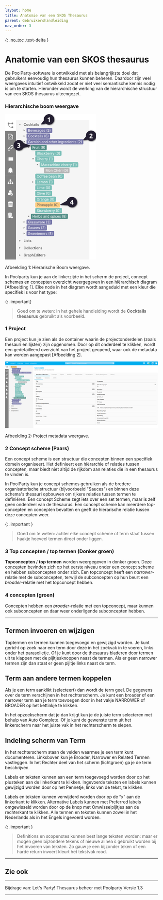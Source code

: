 ```yaml
---
layout: home
title: Anatomie van een SKOS Thesaurus
parent: Gebruikershandleiding
nav_order: 3
---
```

{: .no_toc .text-delta }

<script>
{% include js/custom.js %}
</script>

<!-- Overlay (only once) -->
<div id="overlay" 
     style="display: none; 
            position: fixed; 
            top: 0; 
            left: 0; 
            width: 100%; 
            height: 100%; 
            background: rgba(0, 0, 0, 0.8); 
            justify-content: center; 
            align-items: center; 
            z-index: 1000;">
  
  <img id="zoomImage" 
       alt="Zoomed Image" 
       style="max-width: 90%; 
              max-height: 90%; 
              cursor: zoom-out;" 
       onclick="closeZoom()" />
</div>



# Anatomie van een SKOS thesaurus 

De PoolParty-software is ontwikkeld met als belangrijkste doel dat gebruikers eenvoudig hun thesaurus kunnen beheren. Daardoor zijn veel weergaves intuitief ontwikkeld zodat er niet veel semantische kennis nodig is om te starten. Hieronder wordt de werking van de hierarchische structuur van een SKOS thesaurus uiteengezet.


### Hierarchische boom weergave



<img src="hierarchy01.png" 
     alt="Project Image 1" 
     style="width: 300px; cursor: zoom-in;" 
     onclick="openZoom('hierarchy01.png')" />

Afbeelding 1: Hierarische Boom weergave.

In Poolparty kun je aan de linkerzijde in het scherm de project, concept schemes en concepten overzicht weergegeven in een hiërarchisch diagram [Afbeelding 1].
Elke node in het diagram wordt aangeduid met een kleur die specifiek is voor het type:

{: .important}
> Goed om te weten: In het gehele handleiding wordt de **Cocktails thesaurus** gebruikt als voorbeeld. 

### **1** Project
Een project kun je zien als de container waarin de projectonderdelen (zoals thesauri en lijsten) zijn opgenomen. Door op dit onderdeel te klikken, wordt een gedetailleerd overzicht van het project geopend, waar ook de metadata kan worden aangepast [Afbeelding 2].


<img src="hierarchy02.png" 
     alt="Project Image 1"
     style="width: 800px; cursor: zoom-in;" 
     onclick="openZoom('hierarchy02.png')" />

Afbeelding 2: Project metadata weergave.

### **2** Concept scheme (Paars)
Een concept scheme is een structuur die concepten binnen een specifiek domein organiseert. Het definieert een hiërarchie of relaties tussen concepten, maar biedt niet altijd de rijkdom aan relaties die in een thesaurus te vinden is.

In PoolParty kun je concept schemes gebruiken als de bredere organisatorische structuur (bijvoorbeeld "Sauces") en binnen deze schema's thesauri opbouwen om rijkere relaties tussen termen te definiëren. Een concept Scheme zegt iets over een set termen, maar is zelf geen onderdeel van de thesaurus.
Een concept scheme kan meerdere top-concepten en concepten bevatten en geeft de hierarische relatie tussen deze concepten weer. 

{: .important }
> Goed om te weten: achter elke concept scheme of term staat tussen haakje hoeveel termen direct onder liggen.

### **3** Top concepten / top termen (Donker groen) 
**Topconcepten** / **top termen** worden weergegeven in donker groen. Deze concepten bevinden zich op het eerste niveau onder een concept scheme en hebben subconcepten onder zich. Een topconcept heeft een *narrower*-relatie met de subconcepten, terwijl de subconcepten op hun beurt een *broader*-relatie met het topconcept hebben.

### **4** concepten (groen)
Concepten hebben een *broader*-relatie met een topconcept, maar kunnen ook subconcepten en daar weer onderligende subconcepten hebben.

---

## Termen invoeren en wijzigen
Toptermen en termen kunnen toegevoegd en gewijzigd worden.
Je kunt gericht op zoek naar een term door deze in het zoekvak in te voeren, links onder het parasolletje. Of je kunt door de thesaurus bladeren door termen uit te klappen met de pijltjesknoppen naast de termen. Als er geen narrower termen zijn dan staat er geen pijltje links naast de term.

## Term aan andere termen koppelen
Als je een term aanklikt (selecteert) dan wordt de term geel. De gegevens over de term verschijnen in het rechterscherm.
Je kunt een broader of een narrower term aan je term toevoegen door in het vakje NARROWER of BROADER op het kettinkje te klikken.

In het opzoekscherm dat je dan krijgt kun je de juiste term selecteren met behulp van Auto
Complete. Of je kunt de gewenste term uit het linkerscherm naar het juiste vak in het rechterscherm te slepen.

## Indeling scherm van Term
In het rechterscherm staan de velden waarmee je een term kunt documenteren. Linksboven kun je Broader, Narrower en Related Termen vastleggen. In het Rechter deel van het scherm (lichtgroen) ga je de term beschrijven.

Labels en teksten kunnen aan een term toegevoegd worden door op het plusteken aan de linkerkant te klikken.
Ingevoerde teksten en labels kunnen gewijzigd worden door op het Pennetje, links van de tekst, te klikken.

Labels en teksten kunnen verwijderd worden door op de “x” aan de linkerkant te klikken. Alternative Labels kunnen met Preferred labels omgewisseld worden door op de knop met
Omwisselpijltjes aan de rechterkant te klikken.
Alle termen en teksten kunnen zowel in het Nederlands als in het Engels ingevoerd worden.

{: .important }
> Definitions en scopenotes kunnen best lange teksten worden: maar er mogen geen
bijzondere tekens of nieuwe alinea ́s gebruikt worden bij het invoeren van teksten. Zo gauw
je een bijzonder teken of een harde return invoert kleurt het tekstvak rood.

---

## Zie ook




---

Bijdrage van: Let's Party! Thesaurus beheer met Poolparty Versie 1.3








---


